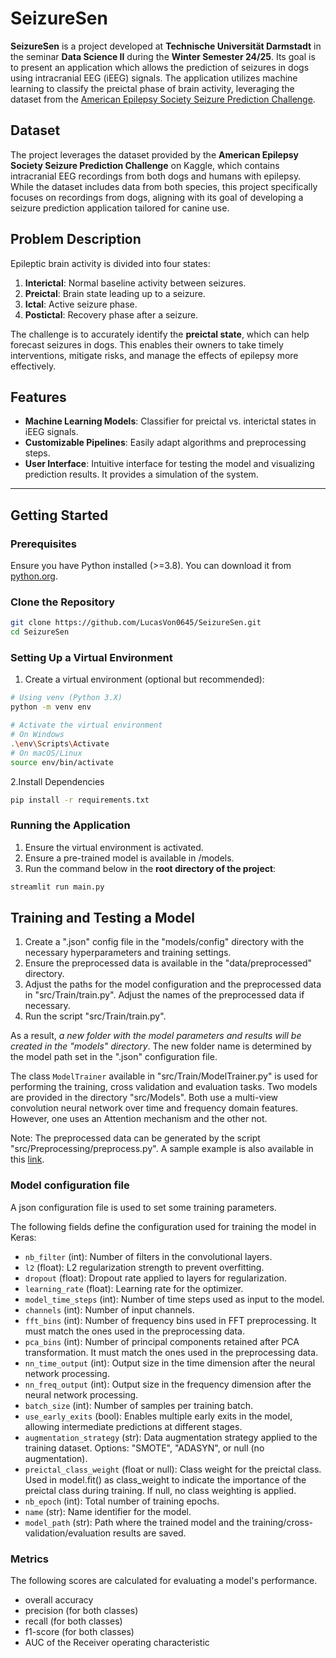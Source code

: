 # SeizureSen

**SeizureSen** is a project developed at **Technische Universität Darmstadt** in the seminar **Data Science II** during the **Winter Semester 24/25**. Its goal is to present an application which allows the prediction of seizures in dogs using intracranial EEG (iEEG) signals. The application utilizes machine learning to classify the preictal phase of brain activity, leveraging the dataset from the [American Epilepsy Society Seizure Prediction Challenge](https://www.kaggle.com/competitions/seizure-prediction/overview).

## Dataset

The project leverages the dataset provided by the **American Epilepsy Society Seizure Prediction Challenge** on Kaggle, which contains intracranial EEG recordings from both dogs and humans with epilepsy. While the dataset includes data from both species, this project specifically focuses on recordings from dogs, aligning with its goal of developing a seizure prediction application tailored for canine use.

## Problem Description

Epileptic brain activity is divided into four states:

1. **Interictal**: Normal baseline activity between seizures.
2. **Preictal**: Brain state leading up to a seizure.
3. **Ictal**: Active seizure phase.
4. **Postictal**: Recovery phase after a seizure.

The challenge is to accurately identify the **preictal state**, which can help forecast seizures in dogs. This enables their owners to take timely interventions, mitigate risks, and manage the effects of epilepsy more effectively.

## Features

- **Machine Learning Models**: Classifier for preictal vs. interictal states in iEEG signals.
- **Customizable Pipelines**: Easily adapt algorithms and preprocessing steps.
- **User Interface**: Intuitive interface for testing the model and visualizing prediction results. It provides a simulation of the system.

---

## Getting Started

### Prerequisites

Ensure you have Python installed (>=3.8). You can download it from [python.org](https://www.python.org/downloads/).

### Clone the Repository

```bash
git clone https://github.com/LucasVon0645/SeizureSen.git
cd SeizureSen
```

### Setting Up a Virtual Environment

1. Create a virtual environment (optional but recommended):

```bash
# Using venv (Python 3.X)
python -m venv env

# Activate the virtual environment
# On Windows
.\env\Scripts\Activate
# On macOS/Linux
source env/bin/activate
```

2.Install Dependencies

```bash
pip install -r requirements.txt
```

### Running the Application

1. Ensure the virtual environment is activated.
2. Ensure a pre-trained model is available in /models.
3. Run the command below in the **root directory of the project**:

```bash
streamlit run main.py
```

## Training and Testing a Model

1. Create a ".json" config file in the "models/config" directory with the necessary hyperparameters and training settings.
2. Ensure the preprocessed data is available in the "data/preprocessed" directory.
3. Adjust the paths for the model configuration and the preprocessed data in "src/Train/train.py". Adjust the names of the preprocessed data if necessary.
4. Run the script "src/Train/train.py".

As a result, *a new folder with the model parameters and results will be created in the "models" directory*. The new folder name is determined by the model path set in the ".json" configuration file.

The class `ModelTrainer` available in "src/Train/ModelTrainer.py" is used for performing the training, cross validation and evaluation tasks.
Two models are provided in the directory "src/Models". Both use a multi-view convolution neural network over time and frequency domain features. However, one uses an Attention mechanism and the other not.

Note: The preprocessed data can be generated by the script "src/Preprocessing/preprocess.py". A sample example is also available in this [link](https://hessenbox.tu-darmstadt.de/getlink/fiGLnzqnw4M42xLFe2ocB593/preprocessed_data).

### Model configuration file

A json configuration file is used to set some training parameters.

The following fields define the configuration used for training the model in Keras:

- `nb_filter` (int): Number of filters in the convolutional layers.
- `l2` (float): L2 regularization strength to prevent overfitting.
- `dropout` (float): Dropout rate applied to layers for regularization.
- `learning_rate` (float): Learning rate for the optimizer.
- `model_time_steps` (int): Number of time steps used as input to the model.
- `channels` (int): Number of input channels.
- `fft_bins` (int): Number of frequency bins used in FFT preprocessing. It must match the ones used in the preprocessing data.
- `pca_bins` (int): Number of principal components retained after PCA transformation. It must match the ones used in the preprocessing data.
- `nn_time_output` (int): Output size in the time dimension after the neural network processing.
- `nn_freq_output` (int): Output size in the frequency dimension after the neural network processing.
- `batch_size` (int): Number of samples per training batch.
- `use_early_exits` (bool): Enables multiple early exits in the model, allowing intermediate predictions at different stages.
- `augmentation_strategy` (str): Data augmentation strategy applied to the training dataset. Options: "SMOTE", "ADASYN", or null (no augmentation).
- `preictal_class_weight` (float or null): Class weight for the preictal class. Used in model.fit() as class_weight to indicate the importance of the preictal class during training. If null, no class weighting is applied.
- `nb_epoch` (int): Total number of training epochs.
- `name` (str): Name identifier for the model.
- `model_path` (str): Path where the trained model and the training/cross-validation/evaluation results are saved.

### Metrics

The following scores are calculated for evaluating a model's performance.

- overall accuracy
- precision (for both classes)
- recall (for both classes)
- f1-score (for both classes)
- AUC of the Receiver operating characteristic
